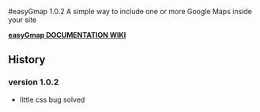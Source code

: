 #easyGmap 1.0.2
A simple way to include one or more Google Maps inside your site


[**easyGmap DOCUMENTATION WIKI**](https://github.com/Gix075/jqueryEasyTools/wiki/TOOL---easyGmap)

## History

### version 1.0.2
* little css bug solved